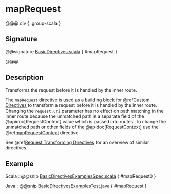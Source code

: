 # mapRequest

@@@ div { .group-scala }

## Signature

@@signature [BasicDirectives.scala](/http/src/main/scala/akka/http/scaladsl/server/directives/BasicDirectives.scala) { #mapRequest }

@@@

## Description

Transforms the request before it is handled by the inner route.

The `mapRequest` directive is used as a building block for @ref[Custom Directives](../custom-directives.md) to transform a request before it
is handled by the inner route. Changing the `request.uri` parameter has no effect on path matching in the inner route
because the unmatched path is a separate field of the @apidoc[RequestContext] value which is passed into routes. To change
the unmatched path or other fields of the @apidoc[RequestContext] use the @ref[mapRequestContext](mapRequestContext.md) directive.

See @ref[Request Transforming Directives](index.md#request-transforming-directives) for an overview of similar directives.

## Example

Scala
:  @@snip [BasicDirectivesExamplesSpec.scala](/docs/src/test/scala/docs/http/scaladsl/server/directives/BasicDirectivesExamplesSpec.scala) { #mapRequest0 }

Java
:  @@snip [BasicDirectivesExamplesTest.java](/docs/src/test/java/docs/http/javadsl/server/directives/BasicDirectivesExamplesTest.java) { #mapRequest }
